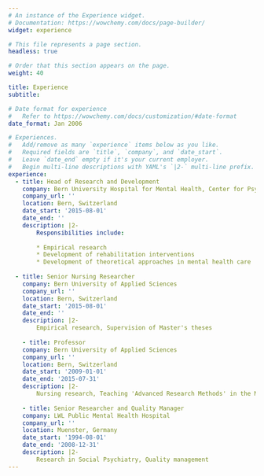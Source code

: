 ```yaml
---
# An instance of the Experience widget.
# Documentation: https://wowchemy.com/docs/page-builder/
widget: experience

# This file represents a page section.
headless: true

# Order that this section appears on the page.
weight: 40

title: Experience
subtitle:

# Date format for experience
#   Refer to https://wowchemy.com/docs/customization/#date-format
date_format: Jan 2006

# Experiences.
#   Add/remove as many `experience` items below as you like.
#   Required fields are `title`, `company`, and `date_start`.
#   Leave `date_end` empty if it's your current employer.
#   Begin multi-line descriptions with YAML's `|2-` multi-line prefix.
experience:
  - title: Head of Research and Development
    company: Bern University Hospital for Mental Health, Center for Psychiatric Rehabilitation
    company_url: ''
    location: Bern, Switzerland
    date_start: '2015-08-01'
    date_end: ''
    description: |2-
        Responsibilities include:
        
        * Empirical research
        * Development of rehabilitation interventions
        * Development of theoretical approaches in mental health care
        
  - title: Senior Nursing Researcher
    company: Bern University of Applied Sciences
    company_url: ''
    location: Bern, Switzerland
    date_start: '2015-08-01'
    date_end: ''
    description: |2-
        Empirical research, Supervision of Master's theses 
    
    - title: Professor
    company: Bern University of Applied Sciences
    company_url: ''
    location: Bern, Switzerland
    date_start: '2009-01-01'
    date_end: '2015-07-31'
    description: |2-
        Nursing research, Teaching 'Advanced Research Methods' in the Master of Science in Nursing program
    
    - title: Senior Researcher and Quality Manager
    company: LWL Public Mental Health Hospital
    company_url: ''
    location: Muenster, Germany
    date_start: '1994-08-01'
    date_end: '2008-12-31'
    description: |2-
        Research in Social Psychiatry, Quality management 
---
```


